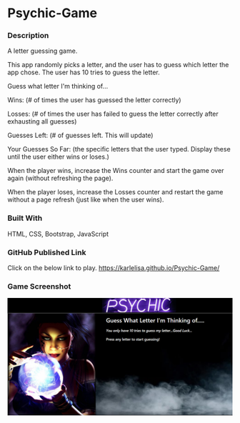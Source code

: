 # Psychic-Game

### Description
A letter guessing game.

This app randomly picks a letter, and the user has to guess which letter the app chose. The user has 10 tries to guess the letter.


Guess what letter I'm thinking of...


Wins: (# of times the user has guessed the letter correctly)


Losses: (# of times the user has failed to guess the letter correctly after exhausting all guesses)


Guesses Left: (# of guesses left. This will update)


Your Guesses So Far: (the specific letters that the user typed. Display these until the user either wins or loses.)


When the player wins, increase the Wins counter and start the game over again (without refreshing the page).


When the player loses, increase the Losses counter and restart the game without a page refresh (just like when the user wins).


### Built With
HTML, CSS, Bootstrap, JavaScript


### GitHub Published Link
Click on the below link to play.
https://karlelisa.github.io/Psychic-Game/


### Game Screenshot
![My Pyschic Game Cover Page](/assets/images/my-pyschic-game-cover-page.png) 